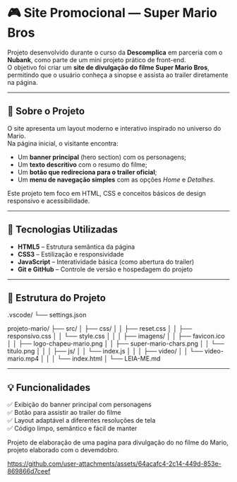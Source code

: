 # 🎮 Site Promocional — Super Mario Bros  

Projeto desenvolvido durante o curso da **Descomplica** em parceria com o **Nubank**, como parte de um mini projeto prático de front-end.  
O objetivo foi criar um **site de divulgação do filme Super Mario Bros**, permitindo que o usuário conheça a sinopse e assista ao trailer diretamente na página.

---

## 🧩 Sobre o Projeto  

O site apresenta um layout moderno e interativo inspirado no universo do Mario.  
Na página inicial, o visitante encontra:  
- Um **banner principal** (hero section) com os personagens;  
- Um **texto descritivo** com o resumo do filme;  
- Um **botão que redireciona para o trailer oficial**;  
- Um **menu de navegação simples** com as opções *Home* e *Detalhes*.

Este projeto tem foco em HTML, CSS e conceitos básicos de design responsivo e acessibilidade.

---

## 🚀 Tecnologias Utilizadas  

- **HTML5** – Estrutura semântica da página  
- **CSS3** – Estilização e responsividade  
- **JavaScript** – Interatividade básica (como abertura do trailer)  
- **Git e GitHub** – Controle de versão e hospedagem do projeto  

---

## 📁 Estrutura do Projeto  
.vscode/
└── settings.json

projeto-mario/
├── src/
│ ├── css/
│ │ ├── reset.css
│ │ ├── responsivo.css
│ │ └── style.css
│ │
│ ├── imagens/
│ │ ├── favicon.ico
│ │ ├── logo-chapeu-mario.png
│ │ ├── super-mario-chars.png
│ │ └── titulo.png
│ │
│ ├── js/
│ │ └── index.js
│ │
│ ├── video/
│ │ └── video-mario.mp4
│ │
│ └── index.html
│
└── LEIA-ME.md

---

## 💡 Funcionalidades  

✅ Exibição do banner principal com personagens  
✅ Botão para assistir ao trailer do filme  
✅ Layout adaptável a diferentes resoluções de tela  
✅ Código limpo, semântico e fácil de manter  


Projeto de elaboração de uma pagina para divulgação do no filme do Mario, projeto elaborado com o devemdobro.


https://github.com/user-attachments/assets/64acafc4-2c14-449d-853e-869866d7ceef
